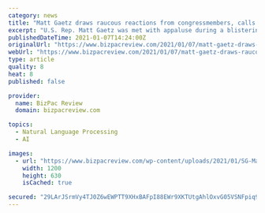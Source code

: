 ```yaml
---
category: news
title: "Matt Gaetz draws raucous reactions from congressmembers, calls it like he sees it in FIERY floor speech"
excerpt: "U.S. Rep. Matt Gaetz was met with appaluse during a blistering speech on the House floor defending President Trump and calling out Democrats."
publishedDateTime: 2021-01-07T14:24:00Z
originalUrl: "https://www.bizpacreview.com/2021/01/07/matt-gaetz-draws-raucous-reactions-from-congressmembers-calls-it-like-he-sees-it-in-fiery-floor-speech-1013464/"
webUrl: "https://www.bizpacreview.com/2021/01/07/matt-gaetz-draws-raucous-reactions-from-congressmembers-calls-it-like-he-sees-it-in-fiery-floor-speech-1013464/"
type: article
quality: 8
heat: 8
published: false

provider:
  name: BizPac Review
  domain: bizpacreview.com

topics:
  - Natural Language Processing
  - AI

images:
  - url: "https://www.bizpacreview.com/wp-content/uploads/2021/01/SG-Matt-Gaetz-1200x630.jpg"
    width: 1200
    height: 630
    isCached: true

secured: "29LArJSrmVy4TJ0Z6wEWPTT9XHxBAFpI88EWr9XKTUtgAhlOxvG05VSNFpiq9p9LCNgQg2HjOYDYfrZsRBQa8mExw/d3hDMgk0KpSdOiHckmQdDYY20JyfdeKT2xbioetMO78oJ9zLhBYJZ1moHOL8GSJExtNYmCt+etol6KDgdL8S0VVD17Mw31LYEK2+RTeWSAaCY9KTcLrTGVV0UnAyegLxDs7f7qZMasArmAU9rkDxHBzXMw8ZJi5wMqesn5foRbJWtyk+YI8lDyGu+Mq8RhB62b7qEkRtBwwkE9WDskWcHw+ZFmdQYVBmbsmI/xHly6hC4zKvb5Z9FU90ibgpSf8kxS61fezf2jhoz6wO8=;WS7/xBGSy4VZVmsHluR95w=="
---
```


